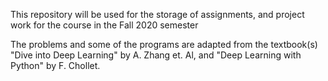 This repository will be used for the storage of assignments, and project work for the course in the Fall 2020 semester

The problems and some of the programs are adapted from the textbook(s) "Dive into Deep Learning" by A. Zhang et. Al, and "Deep Learning with Python" by F. Chollet.
